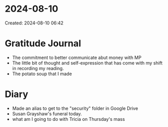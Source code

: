 # 2024-08-10
Created: 2024-08-10 06:42

# Gratitude Journal 

- The commitment to better communicate abut money with MP
- The little bit of thought and self-expression that has come with my shift in recording my reading.
- The potato soup that I made

# Diary 

- Made an alias to get to the "security" folder in Google Drive
- Susan Grayshaw's funeral today.
- what am I going to do with Tricia on Thursday's mass
